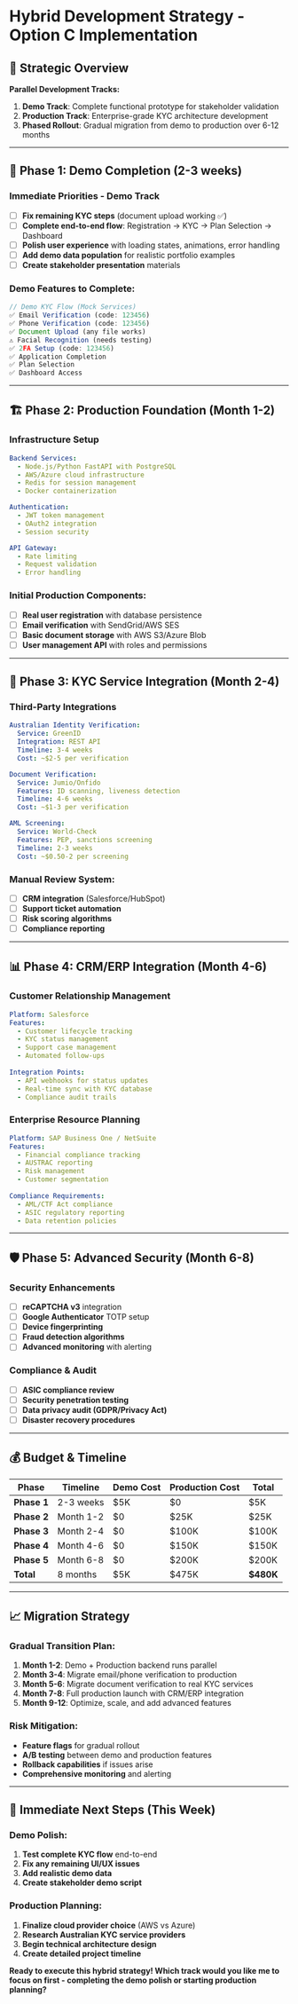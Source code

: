 # Hybrid Development Strategy - Option C Implementation

## 🎯 **Strategic Overview**

**Parallel Development Tracks:**
1. **Demo Track**: Complete functional prototype for stakeholder validation
2. **Production Track**: Enterprise-grade KYC architecture development
3. **Phased Rollout**: Gradual migration from demo to production over 6-12 months

---

## 🚀 **Phase 1: Demo Completion (2-3 weeks)**

### Immediate Priorities - Demo Track
- [ ] **Fix remaining KYC steps** (document upload working ✅)
- [ ] **Complete end-to-end flow**: Registration → KYC → Plan Selection → Dashboard
- [ ] **Polish user experience** with loading states, animations, error handling
- [ ] **Add demo data population** for realistic portfolio examples
- [ ] **Create stakeholder presentation** materials

### Demo Features to Complete:
```typescript
// Demo KYC Flow (Mock Services)
✅ Email Verification (code: 123456)
✅ Phone Verification (code: 123456) 
✅ Document Upload (any file works)
⚠️ Facial Recognition (needs testing)
✅ 2FA Setup (code: 123456)
✅ Application Completion
✅ Plan Selection
✅ Dashboard Access
```

---

## 🏗️ **Phase 2: Production Foundation (Month 1-2)**

### Infrastructure Setup
```yaml
Backend Services:
  - Node.js/Python FastAPI with PostgreSQL
  - AWS/Azure cloud infrastructure
  - Redis for session management
  - Docker containerization

Authentication:
  - JWT token management
  - OAuth2 integration
  - Session security

API Gateway:
  - Rate limiting
  - Request validation
  - Error handling
```

### Initial Production Components:
- [ ] **Real user registration** with database persistence
- [ ] **Email verification** with SendGrid/AWS SES
- [ ] **Basic document storage** with AWS S3/Azure Blob
- [ ] **User management API** with roles and permissions

---

## 🔗 **Phase 3: KYC Service Integration (Month 2-4)**

### Third-Party Integrations
```yaml
Australian Identity Verification:
  Service: GreenID
  Integration: REST API
  Timeline: 3-4 weeks
  Cost: ~$2-5 per verification

Document Verification:
  Service: Jumio/Onfido
  Features: ID scanning, liveness detection
  Timeline: 4-6 weeks
  Cost: ~$1-3 per verification

AML Screening:
  Service: World-Check
  Features: PEP, sanctions screening
  Timeline: 2-3 weeks
  Cost: ~$0.50-2 per screening
```

### Manual Review System:
- [ ] **CRM integration** (Salesforce/HubSpot)
- [ ] **Support ticket automation**
- [ ] **Risk scoring algorithms**
- [ ] **Compliance reporting**

---

## 📊 **Phase 4: CRM/ERP Integration (Month 4-6)**

### Customer Relationship Management
```yaml
Platform: Salesforce
Features:
  - Customer lifecycle tracking
  - KYC status management
  - Support case management
  - Automated follow-ups
  
Integration Points:
  - API webhooks for status updates
  - Real-time sync with KYC database
  - Compliance audit trails
```

### Enterprise Resource Planning
```yaml
Platform: SAP Business One / NetSuite
Features:
  - Financial compliance tracking
  - AUSTRAC reporting
  - Risk management
  - Customer segmentation
  
Compliance Requirements:
  - AML/CTF Act compliance
  - ASIC regulatory reporting
  - Data retention policies
```

---

## 🛡️ **Phase 5: Advanced Security (Month 6-8)**

### Security Enhancements
- [ ] **reCAPTCHA v3** integration
- [ ] **Google Authenticator** TOTP setup
- [ ] **Device fingerprinting**
- [ ] **Fraud detection algorithms**
- [ ] **Advanced monitoring** with alerting

### Compliance & Audit
- [ ] **ASIC compliance review**
- [ ] **Security penetration testing**
- [ ] **Data privacy audit (GDPR/Privacy Act)**
- [ ] **Disaster recovery procedures**

---

## 💰 **Budget & Timeline**

| Phase | Timeline | Demo Cost | Production Cost | Total |
|-------|----------|-----------|-----------------|-------|
| **Phase 1** | 2-3 weeks | $5K | $0 | $5K |
| **Phase 2** | Month 1-2 | $0 | $25K | $25K |
| **Phase 3** | Month 2-4 | $0 | $100K | $100K |
| **Phase 4** | Month 4-6 | $0 | $150K | $150K |
| **Phase 5** | Month 6-8 | $0 | $200K | $200K |
| **Total** | 8 months | $5K | $475K | **$480K** |

---

## 📈 **Migration Strategy**

### Gradual Transition Plan:
1. **Month 1-2**: Demo + Production backend runs parallel
2. **Month 3-4**: Migrate email/phone verification to production
3. **Month 5-6**: Migrate document verification to real KYC services
4. **Month 7-8**: Full production launch with CRM/ERP integration
5. **Month 9-12**: Optimize, scale, and add advanced features

### Risk Mitigation:
- **Feature flags** for gradual rollout
- **A/B testing** between demo and production features  
- **Rollback capabilities** if issues arise
- **Comprehensive monitoring** and alerting

---

## 🎯 **Immediate Next Steps (This Week)**

### Demo Polish:
1. **Test complete KYC flow** end-to-end
2. **Fix any remaining UI/UX issues**
3. **Add realistic demo data**
4. **Create stakeholder demo script**

### Production Planning:
1. **Finalize cloud provider choice** (AWS vs Azure)
2. **Research Australian KYC service providers**
3. **Begin technical architecture design**
4. **Create detailed project timeline**

**Ready to execute this hybrid strategy! Which track would you like me to focus on first - completing the demo polish or starting production planning?**